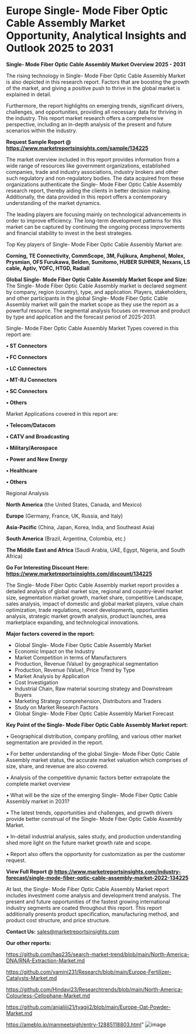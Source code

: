 # Europe Single- Mode Fiber Optic Cable Assembly Market Opportunity, Analytical Insights and Outlook 2025 to 2031

<Strong> Single- Mode Fiber Optic Cable Assembly Market Overview 2025 - 2031</strong>

The rising technology in Single- Mode Fiber Optic Cable Assembly Market is also depicted in this research report. Factors that are boosting the growth of the market, and giving a positive push to thrive in the global market is explained in detail.

Furthermore, the report highlights on emerging trends, significant drivers, challenges, and opportunities, providing all necessary data for thriving in the industry. This report market research offers a comprehensive perspective, including an in-depth analysis of the present and future scenarios within the industry.

<strong>Request Sample Report @ <a href=https://www.marketreportsinsights.com/sample/134225>https://www.marketreportsinsights.com/sample/134225</a></strong>

The market overview included in this report provides information from a wide range of resources like government organizations, established companies, trade and industry associations, industry brokers and other such regulatory and non-regulatory bodies. The data acquired from these organizations authenticate the Single- Mode Fiber Optic Cable Assembly research report, thereby aiding the clients in better decision making. Additionally, the data provided in this report offers a contemporary understanding of the market dynamics.

The leading players are focusing mainly on technological advancements in order to improve efficiency. The long-term development patterns for this market can be captured by continuing the ongoing process improvements and financial stability to invest in the best strategies.

Top Key players of Single- Mode Fiber Optic Cable Assembly Market are:

<strong>Corning, TE Connectivity, CommScope, 3M, Fujikura, Amphenol, Molex, Prysmian, OFS Furukawa, Belden, Sumitomo, HUBER  SUHNER, Nexans, LS cable, Aptiv, YOFC, HTGD, Radiall</strong>

<strong><b>Global Single- Mode Fiber Optic Cable Assembly Market Scope and Size:</b></strong>
The Single- Mode Fiber Optic Cable Assembly market is declared segment by company, region (country), type, and application. Players, stakeholders, and other participants in the global Single- Mode Fiber Optic Cable Assembly market will gain the market scope as they use the report as a powerful resource. The segmental analysis focuses on revenue and product by type and application and the forecast period of 2025-2031.

Single- Mode Fiber Optic Cable Assembly Market Types covered in this report are:

<strong>• ST Connectors

• FC Connectors

• LC Connectors

• MT-RJ Connectors

• SC Connectors

• Others</strong>

Market Applications covered in this report are:

<strong>• Telecom/Datacom

• CATV and Broadcasting

• Military/Aerospace

• Power and New Energy

• Healthcare

• Others</strong> 

Regional Analysis

<strong>North America</strong> (the United States, Canada, and Mexico)

<strong>Europe</strong> (Germany, France, UK, Russia, and Italy)

<strong>Asia-Pacific</strong> (China, Japan, Korea, India, and Southeast Asia)

<strong>South America</strong> (Brazil, Argentina, Colombia, etc.)

<strong>The Middle East and Africa</strong> (Saudi Arabia, UAE, Egypt, Nigeria, and South Africa)

<strong>Go For Interesting Discount Here: <a href=https://www.marketreportsinsights.com/discount/134225>https://www.marketreportsinsights.com/discount/134225</a></strong>

The Single- Mode Fiber Optic Cable Assembly market report provides a detailed analysis of global market size, regional and country-level market size, segmentation market growth, market share, competitive Landscape, sales analysis, impact of domestic and global market players, value chain optimization, trade regulations, recent developments, opportunities analysis, strategic market growth analysis, product launches, area marketplace expanding, and technological innovations.

<strong><b>Major factors covered in the report:</b></strong>
<ul>
  <li>Global Single- Mode Fiber Optic Cable Assembly Market </li>
  <li>Economic Impact on the Industry</li>
  <li>Market Competition in terms of Manufacturers</li>
  <li>Production, Revenue (Value) by geographical segmentation</li>
  <li>Production, Revenue (Value), Price Trend by Type</li>
  <li>Market Analysis by Application</li>
  <li>Cost Investigation</li>
  <li>Industrial Chain, Raw material sourcing strategy and Downstream Buyers</li>
  <li>Marketing Strategy comprehension, Distributors and Traders</li>
  <li>Study on Market Research Factors</li>
  <li>Global Single- Mode Fiber Optic Cable Assembly Market Forecast</li>
</ul>

<strong><b>Key Point of the Single- Mode Fiber Optic Cable Assembly Market report:</b></strong>

• Geographical distribution, company profiling, and various other market segmentation are provided in the report.

• For better understanding of the global Single- Mode Fiber Optic Cable Assembly market status, the accurate market valuation which comprises of size, share, and revenue are also covered.

• Analysis of the competitive dynamic factors better extrapolate the complete market overview

• What will be the size of the emerging Single- Mode Fiber Optic Cable Assembly market in 2031?

• The latest trends, opportunities and challenges, and growth drivers provide better construal of the Single- Mode Fiber Optic Cable Assembly Market.

• In-detail industrial analysis, sales study, and production understanding shed more light on the future market growth rate and scope.

• Report also offers the opportunity for customization as per the customer request.

<strong><b>View Full Report @ <a href=https://www.marketreportsinsights.com/industry-forecast/single-mode-fiber-optic-cable-assembly-market-2022-134225>https://www.marketreportsinsights.com/industry-forecast/single-mode-fiber-optic-cable-assembly-market-2022-134225</a></b></strong>


At last, the Single- Mode Fiber Optic Cable Assembly Market report includes investment come analysis and development trend analysis. The present and future opportunities of the fastest growing international industry segments are coated throughout this report. This report additionally presents product specification, manufacturing method, and product cost structure, and price structure.

<strong>Contact Us:</strong>
sales@marketreportsinsights.com

<strong>Our other reports:</strong>

<a href=https://github.com/haq235/search-market-trend/blob/main/North-America-DNA/RNA-Extraction-Market.md>https://github.com/haq235/search-market-trend/blob/main/North-America-DNA/RNA-Extraction-Market.md</a>

<a href=https://github.com/yamini231/Research/blob/main/Europe-Fertilizer-Catalysts-Market.md>https://github.com/yamini231/Research/blob/main/Europe-Fertilizer-Catalysts-Market.md</a>

<a href=https://github.com/Hindavi23/Researchtrends/blob/main/North-America-Colourless-Cellophane-Market.md>https://github.com/Hindavi23/Researchtrends/blob/main/North-America-Colourless-Cellophane-Market.md</a>

<a href=https://github.com/anjaliiii21/tyagii2/blob/main/Europe-Oat-Powder-Market.md>https://github.com/anjaliiii21/tyagii2/blob/main/Europe-Oat-Powder-Market.md</a>

<a href=https://ameblo.jp/manmeetsigh/entry-12885118803.html>https://ameblo.jp/manmeetsigh/entry-12885118803.html</a>"
![image](https://github.com/user-attachments/assets/9518d098-2b7a-4770-96ff-71324b114858)

